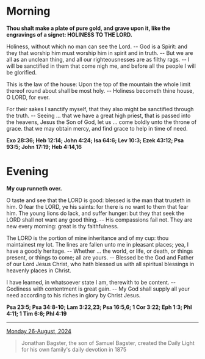 # Morning

**Thou shalt make a plate of pure gold, and grave upon it, like the engravings of a signet: HOLINESS TO THE LORD.**
 
Holiness, without which no man can see the Lord. -- God is a Spirit: and they that worship him must worship him in spirit and in truth. -- But we are all as an unclean thing, and all our righteousnesses are as filthy rags. -- I will be sanctified in them that come nigh me, and before all the people I will be glorified.
 
This is the law of the house: Upon the top of the mountain the whole limit thereof round about shall be most holy. -- Holiness becometh thine house, O LORD, for ever.
 
For their sakes I sanctify myself, that they also might be sanctified through the truth. -- Seeing ... that we have a great high priest, that is passed into the heavens, Jesus the Son of God, let us ... come boldly unto the throne of grace. that we may obtain mercy, and find grace to help in time of need.  

**Exo 28:36; Heb 12:14; John 4:24; Isa 64:6; Lev 10:3; Ezek 43:12; Psa 93:5; John 17:19; Heb 4:14,16**

# Evening

**My cup runneth over.**
 
O taste and see that the LORD is good: blessed is the man that trusteth in him. O fear the LORD, ye his saints: for there is no want to them that fear him. The young lions do lack, and suffer hunger: but they that seek the LORD shall not want any good thing. -- His compassions fail not. They are new every morning: great is thy faithfulness.
 
The LORD is the portion of mine inheritance and of my cup: thou maintainest my lot. The lines are fallen unto me in pleasant places; yea, I have a goodly heritage. -- Whether ... the world, or life, or death, or things present, or things to come; all are yours. -- Blessed be the God and Father of our Lord Jesus Christ, who hath blessed us with all spiritual blessings in heavenly places in Christ.
 
I have learned, in whatsoever state I am, therewith to be content. -- Godliness with contentment is great gain. -- My God shall supply all your need according to his riches in glory by Christ Jesus.  

**Psa 23:5; Psa 34:8-10; Lam 3:22,23; Psa 16:5,6; 1 Cor 3:22; Eph 1:3; Phl 4:11; 1 Tim 6:6; Phl 4:19**

---

[Monday 26-August, 2024](https://t.me/s/daily_light)

> Jonathan Bagster, the son of Samuel Bagster, created the Daily Light for his own family's daily devotion in 1875

